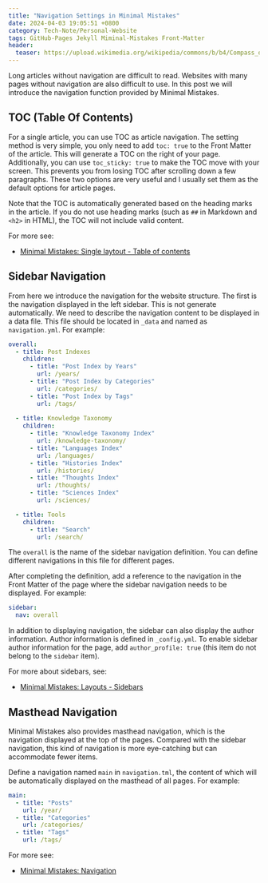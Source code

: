 ```yaml
---
title: "Navigation Settings in Minimal Mistakes"
date: 2024-04-03 19:05:51 +0800
category: Tech-Note/Personal-Website
tags: GitHub-Pages Jekyll Miminal-Mistakes Front-Matter
header:
  teaser: https://upload.wikimedia.org/wikipedia/commons/b/b4/Compass_on_the_Brig_Roald_Amundsen.jpg
---
```


Long articles without navigation are difficult to read. Websites with many pages without navigation are also difficult to use. In this post we will introduce the navigation function provided by Minimal Mistakes.

## TOC (Table Of Contents)

For a single article, you can use TOC as article navigation. The setting method is very simple, you only need to add `toc: true` to the Front Matter of the article. This will generate a TOC on the right of your page. Additionally, you can use `toc_sticky: true` to make the TOC move with your screen. This prevents you from losing TOC after scrolling down a few paragraphs. These two options are very useful and I usually set them as the default options for article pages.

Note that the TOC is automatically generated based on the heading marks in the article. If you do not use heading marks (such as `##` in Markdown and `<h2>` in HTML), the TOC will not include valid content.

For more see:

* [Minimal Mistakes: Single laytout - Table of contents](https://mmistakes.github.io/minimal-mistakes/docs/layouts/#table-of-contents)

## Sidebar Navigation

From here we introduce the navigation for the website structure. The first is the navigation displayed in the left sidebar. This is not generate automatically. We need to describe the navigation content to be displayed in a data file. This file should be located in `_data` and named as `navigation.yml`. For example:

```yaml
overall:
  - title: Post Indexes
    children:
      - title: "Post Index by Years"
        url: /years/
      - title: "Post Index by Categories"
        url: /categories/
      - title: "Post Index by Tags"
        url: /tags/
      
  - title: Knowledge Taxonomy
    children:
      - title: "Knowledge Taxonomy Index"
        url: /knowledge-taxonomy/
      - title: "Languages Index"
        url: /languages/
      - title: "Histories Index"
        url: /histories/
      - title: "Thoughts Index"
        url: /thoughts/
      - title: "Sciences Index"
        url: /sciences/

  - title: Tools
    children:
      - title: "Search"
        url: /search/
```

The `overall` is the name of the sidebar navigation definition. You can define different navigations in this file for different pages.

After completing the definition, add a reference to the navigation in the Front Matter of the page where the sidebar navigation needs to be displayed. For example:

```yaml
sidebar:
  nav: overall
```

In addition to displaying navigation, the sidebar can also display the author information. Author information is defined in `_config.yml`. To enable sidebar author information for the page, add `author_profile: true` (this item do not belong to the `sidebar` item).

For more about sidebars, see:

* [Minimal Mistakes: Layouts - Sidebars](https://mmistakes.github.io/minimal-mistakes/docs/layouts/#sidebars)

## Masthead Navigation

Minimal Mistakes also provides masthead navigation, which is the navigation displayed at the top of the pages. Compared with the sidebar navigation, this kind of navigation is more eye-catching but can accommodate fewer items.

Define a navigation named `main` in `navigation.tml`, the content of which will be automatically displayed on the masthead of all pages. For example:

```yaml
main:
  - title: "Posts"
    url: /year/
  - title: "Categories"
    url: /categories/
  - title: "Tags"
    url: /tags/
```

For more see:

* [Minimal Mistakes: Navigation](https://mmistakes.github.io/minimal-mistakes/docs/navigation/)
